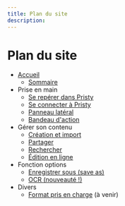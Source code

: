 ```yaml
---
title: Plan du site
description:
---
```


# Plan du site

- [Accueil](../../)
    * [Sommaire](../plan-du-site/)
- Prise en main
    * [Se repérer dans Pristy](../se-reperer)
    * [Se connecter à Pristy](../acces-compte)
    * [Panneau latéral](../panneau-lateral)
    * [Bandeau d'action](../bandeau-actions)
- Gérer son contenu
    * [Création et import](../creation-import)
    * [Partager](../partager)
    * [Rechercher](../rechercher)
    * [Édition en ligne](../edition-en-ligne)
- Fonction options
    * [Enregistrer sous (save as)](../options/save-as)
    * [OCR (nouveauté !)](../options/OCR)
- Divers
    * [Format pris en charge](../format-pris-en-charge) (à venir)
